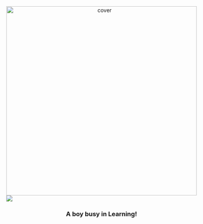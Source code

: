 <div align="center">
<img width="100%" height = "500px" src="https://github.com/vivekweb2013/vivekweb2013/blob/main/developer.gif" alt="cover" />
</div>

<img src="https://readme-typing-svg.herokuapp.com?size=50&center=true&vCenter=true&width=800&height=100&lines=Hello+World+%F0%9F%91%8B;Bonjour+tout+le+monde+%F0%9F%91%8B;Welcome+Season%F0%9F%91%8B;Hello+World%F0%9F%91%8B">
</div>
<h3 align="center">A boy busy in Learning!</h3>

<!--
**Season111/Season111** is a ✨ _special_ ✨ repository because its `README.md` (this file) appears on your GitHub profile.

Here are some ideas to get you started:

- 🔭 I’m currently working on ...
- 🌱 I’m currently learning ...
- 👯 I’m looking to collaborate on ...
- 🤔 I’m looking for help with ...
- 💬 Ask me about ...
- 📫 How to reach me: ...
- 😄 Pronouns: ...
- ⚡ Fun fact: ...
-->
